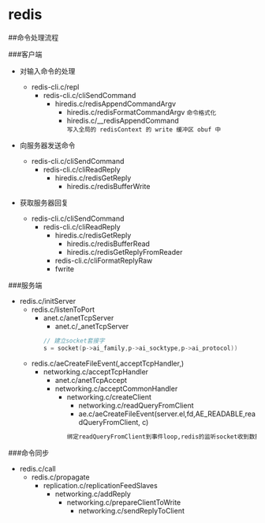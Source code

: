 # redis

##命令处理流程

###客户端
- 对输入命令的处理
    - redis-cli.c/repl
        - redis-cli.c/cliSendCommand
            - hiredis.c/redisAppendCommandArgv
                - hiredis.c/redisFormatCommandArgv
                ```命令格式化```
                - hiredis.c/__redisAppendCommand    
                ```写入全局的 redisContext 的 write 缓冲区 obuf 中```
                                
- 向服务器发送命令
    - redis-cli.c/cliSendCommand
        - redis-cli.c/cliReadReply
            - hiredis.c/redisGetReply
                - hiredis.c/redisBufferWrite

- 获取服务器回复
    - redis-cli.c/cliSendCommand
        - redis-cli.c/cliReadReply
            - hiredis.c/redisGetReply
                - hiredis.c/redisBufferRead
                - hiredis.c/redisGetReplyFromReader
            - redis-cli.c/cliFormatReplyRaw
            - fwrite
            
 ###服务端
 - redis.c/initServer
    - redis.c/listenToPort
        - anet.c/anetTcpServer
            - anet.c/_anetTcpServer
            ```C
            // 建立socket套接字
            s = socket(p->ai_family,p->ai_socktype,p->ai_protocol))
            ```
    - redis.c/aeCreateFileEvent(,acceptTcpHandler,)
        - networking.c/acceptTcpHandler
            - anet.c/anetTcpAccept
            - networking.c/acceptCommonHandler
                - networking.c/createClient
                    - networking.c/readQueryFromClient
                    - ae.c/aeCreateFileEvent(server.el,fd,AE_READABLE,readQueryFromClient, c)
                    ```markdown
                    绑定readQueryFromClient到事件loop,redis的监听socket收到数据时将调用该函数进行处理
                    ```
 ###命令同步
 - redis.c/call
    - redis.c/propagate
        - replication.c/replicationFeedSlaves
            - networking.c/addReply
                - networking.c/prepareClientToWrite
                    - networking.c/sendReplyToClient